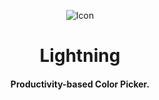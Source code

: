 <p align="center">
  <img src="https://github.com/JeysonFlores/Lightning/blob/main/data/icons/128/com.github.jeysonflores.lightning.svg" alt="Icon" />
</p>
<h1 align="center">Lightning</h1>
<h4 align="center">Productivity-based Color Picker.</h4>